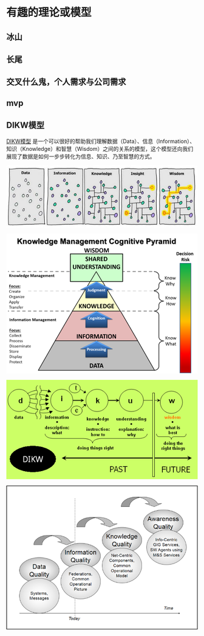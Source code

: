 # 有趣的理论或模型

## 冰山

## 长尾

## 交叉什么鬼，个人需求与公司需求

## mvp

## DIKW模型

[DIKW模型](http://wiki.mbalib.com/wiki/DIKW%E6%A8%A1%E5%9E%8B)
是一个可以很好的帮助我们理解数据（Data）、信息（Information）、知识（Knowledge）和智慧（Wisdom）之间的关系的模型，这个模型还向我们展现了数据是如何一步步转化为信息、知识、乃至智慧的方式。

![](/attach/theory/dikw-dikiw.jpg)

![](/attach/theory/dikw-pyramid.png)

![](/attach/theory/dikw-flow.png)

![](/attach/theory/dikw-simulation.png)
